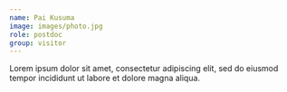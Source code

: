 ```yaml
---
name: Pai Kusuma
image: images/photo.jpg
role: postdoc
group: visitor
---
```


Lorem ipsum dolor sit amet, consectetur adipiscing elit, sed do eiusmod tempor incididunt ut labore et dolore magna aliqua.
